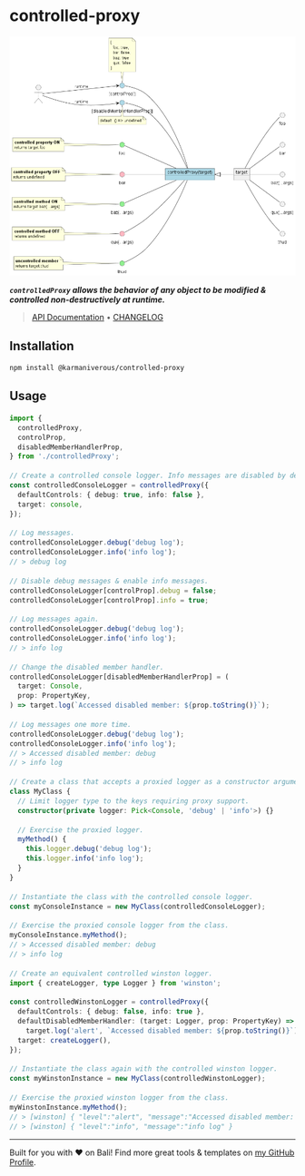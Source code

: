 # controlled-proxy

![controlled-proxy](/assets/controlled-proxy.png)

**_`controlledProxy` allows the behavior of any object to be modified & controlled non-destructively at runtime._**

<!-- TYPEDOC_EXCLUDE -->

> [API Documentation](https://docs.karmanivero.us/controlled-proxy/) • [CHANGELOG](https://github.com/karmaniverous/controlled-proxy/tree/main/CHANGELOG.md)

<!-- /TYPEDOC_EXCLUDE -->

## Installation

```bash
npm install @karmaniverous/controlled-proxy
```

## Usage

```ts
import {
  controlledProxy,
  controlProp,
  disabledMemberHandlerProp,
} from './controlledProxy';

// Create a controlled console logger. Info messages are disabled by default.
const controlledConsoleLogger = controlledProxy({
  defaultControls: { debug: true, info: false },
  target: console,
});

// Log messages.
controlledConsoleLogger.debug('debug log');
controlledConsoleLogger.info('info log');
// > debug log

// Disable debug messages & enable info messages.
controlledConsoleLogger[controlProp].debug = false;
controlledConsoleLogger[controlProp].info = true;

// Log messages again.
controlledConsoleLogger.debug('debug log');
controlledConsoleLogger.info('info log');
// > info log

// Change the disabled member handler.
controlledConsoleLogger[disabledMemberHandlerProp] = (
  target: Console,
  prop: PropertyKey,
) => target.log(`Accessed disabled member: ${prop.toString()}`);

// Log messages one more time.
controlledConsoleLogger.debug('debug log');
controlledConsoleLogger.info('info log');
// > Accessed disabled member: debug
// > info log

// Create a class that accepts a proxied logger as a constructor argument.
class MyClass {
  // Limit logger type to the keys requiring proxy support.
  constructor(private logger: Pick<Console, 'debug' | 'info'>) {}

  // Exercise the proxied logger.
  myMethod() {
    this.logger.debug('debug log');
    this.logger.info('info log');
  }
}

// Instantiate the class with the controlled console logger.
const myConsoleInstance = new MyClass(controlledConsoleLogger);

// Exercise the proxied console logger from the class.
myConsoleInstance.myMethod();
// > Accessed disabled member: debug
// > info log

// Create an equivalent controlled winston logger.
import { createLogger, type Logger } from 'winston';

const controlledWinstonLogger = controlledProxy({
  defaultControls: { debug: false, info: true },
  defaultDisabledMemberHandler: (target: Logger, prop: PropertyKey) =>
    target.log('alert', `Accessed disabled member: ${prop.toString()}`),
  target: createLogger(),
});

// Instantiate the class again with the controlled winston logger.
const myWinstonInstance = new MyClass(controlledWinstonLogger);

// Exercise the proxied winston logger from the class.
myWinstonInstance.myMethod();
// > [winston] { "level":"alert", "message":"Accessed disabled member: debug" }
// > [winston] { "level":"info", "message":"info log" }
```

---

Built for you with ❤️ on Bali! Find more great tools & templates on [my GitHub Profile](https://github.com/karmaniverous).
